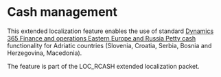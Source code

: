 # Cash management

This extended localization feature enables the use of standard [Dynamics 365 Finance and operations Eastern Europe and Russia Petty cash](https://learn.microsoft.com/en-us/dynamics365/finance/localizations/emea-petty-cash) functionality for Adriatic countries (Slovenia, Croatia, Serbia, Bosnia and Herzegovina, Macedonia).

The feature is part of the LOC_RCASH extended localization packet.

